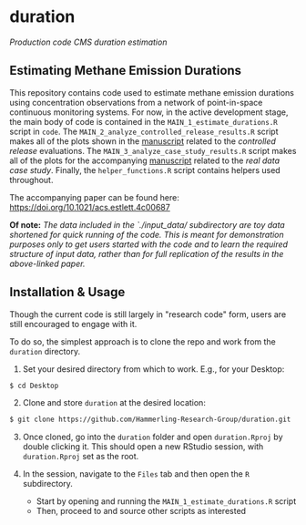 # duration
*Production code CMS duration estimation*

## Estimating Methane Emission Durations

This repository contains code used to estimate methane emission durations using concentration observations from a network of point-in-space continuous monitoring systems. For now, in the active development stage, the main body of code is contained in the `MAIN_1_estimate_durations.R` script in `code`. The `MAIN_2_analyze_controlled_release_results.R` script makes all of the plots shown in the [manuscript](https://doi.org/10.1021/acs.estlett.4c00687) related to the *controlled release* evaluations. The `MAIN_3_analyze_case_study_results.R` script makes all of the plots for the accompanying [manuscript](https://doi.org/10.1021/acs.estlett.4c00687) related to the *real data case study*. Finally, the `helper_functions.R` script contains helpers used throughout. 

The accompanying paper can be found here: https://doi.org/10.1021/acs.estlett.4c00687

**Of note:** *The data included in the `./input_data/ subdirectory are toy data shortened for quick running of the code. This is meant for demonstration purposes only to get users started with the code and to learn the required structure of input data, rather than for full replication of the results in the above-linked paper.*

## Installation & Usage

Though the current code is still largely in "research code" form, users are still encouraged to engage with it. 

To do so, the simplest approach is to clone the repo and work from the `duration` directory. 

1. Set your desired directory from which to work. E.g., for your Desktop:

```bash
$ cd Desktop
```

2. Clone and store `duration` at the desired location:

```bash
$ git clone https://github.com/Hammerling-Research-Group/duration.git
```

3. Once cloned, go into the `duration` folder and open `duration.Rproj` by double clicking it. This should open a new RStudio session, with `duration.Rproj` set as the root. 

4. In the session, navigate to the `Files` tab and then open the `R` subdirectory.
     - Start by opening and running the `MAIN_1_estimate_durations.R` script
     - Then, proceed to and source other scripts as interested

